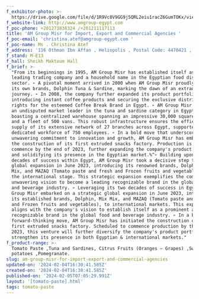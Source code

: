 ```yaml
---
f_exhibitor-photo: >-
  https://drive.google.com/file/d/1R9Vc8V9GG9j5QRL2eiu1racZ6GumTOKx/view?usp=drive_link
f_website-link: http://www.amgroup-egypt.com
f_poc-phone: +201273838324 /+201211117113
title: 'AM Group Misr for Import, Export and Commercial Agencies '
f_poc-email: 'christina.atef@amgroup-egypt.com '
f_poc-name: Ms . Christina Atef
f_address: '116 Othman Ibn Affan , Heliopolis , Postal Code: 4470421 , Cairo, Egypt. '
f_stand: M-E13
f_hall: Sheikh Maktoum Hall
f_brief: >-
  "From its beginnings in 1995, AM Group Misr has established itself as a
  leading trading company and a household name in the Egyptian food distribution
  sector. ➢ A pivotal moment arrived in 2000 when AM Group Misr proudly launched
  its own brands, Dolphin Tuna & Sardine, marking the dawn of an extraordinary
  journey. ➢ In 2008, the company further expanded its product portfolio by
  introducing instant coffee products and securing the exclusive distribution
  rights for the esteemed Coffee Break Brand in Egypt. ➢ AM Group Misr stands as
  an undisputed market leader in the tuna and sardine category in Egypt,
  boasting a centralized warehouse spanning an impressive 30,000 square meters
  and a fleet of 500 vans. This robust infrastructure ensures the efficient
  supply of its extensive network of 27 branches across Egypt, supported by a
  dedicated workforce of 750 employees. ➢ In a bold move that underscores its
  unwavering commitment to innovation and growth, AM Group Misr has embarked on
  the construction of its first extruded snacks factory. Production is slated to
  commence by the end of 2023, further expanding the company's product offerings
  and solidifying its presence in the Egyptian market.%^➢ Building upon two
  decades of success within Egypt, AM Group Misr took a decisive step towards
  global expansion in June 2023, introducing its renowned brands, Dolphin, Mix
  Mix, and MAZAQ (Tomato paste and fresh and Frozen fruits and vegetables), to
  the international stage. This strategic expansion exemplifies the company's
  unwavering vision to become a leading recognizable brand in the global food
  and beverage industry. ➢ Leveraging its two decades of success in Egypt, AM
  Group Misr embarked on a strategic global expansion in June 2023, introducing
  its established brands, Dolphin, Mix Mix, and MAZAQ (Tomato paste and fresh
  and Frozen fruits and vegetables), to international markets. This expansion
  aligns with the company's vision to establish itself as a prominent and
  recognizable brand in the global food and beverage industry. ➢ In a bold and
  forward-thinking move, AM Group Misr has initiated the construction of its
  first extruded snacks factory. Scheduled to commence production by the end of
  2023, this venture will further diversify the company's product portfolio and
  strengthen its presence in both Egyptian & international markets."
f_product-range: >-
  Tomato Paste ,Tuna and Sardines, Citrus Fruits (Oranges – Grapes) ,Sweet
  potatoes ,Pomegranate. 
slug: am-group-misr-for-import-export-and-commercial-agencies
updated-on: '2024-02-04T16:30:41.585Z'
created-on: '2024-02-04T16:30:41.585Z'
published-on: '2024-02-05T07:05:29.991Z'
layout: '[tomato-paste].html'
tags: tomato-paste
---
```



